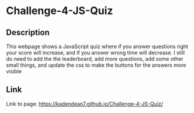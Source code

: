 # Challenge-4-JS-Quiz

## Description
This webpage shows a JavaScript quiz where if you answer questions right
your score will increase, and if you answer wrong time will decrease.
I still do need to add the the leaderboard, add more questions, add some 
other small things, and update the css to make the buttons for the answers 
more visible 
## Link
Link to page: https://kadendean7.github.io/Challenge-4-JS-Quiz/

